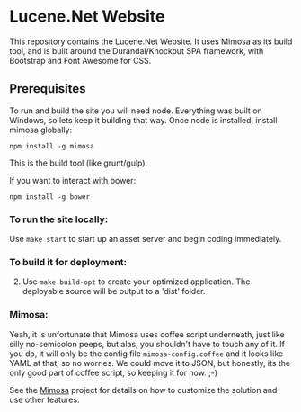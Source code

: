 Lucene.Net Website
========================

This repository contains the Lucene.Net Website. It uses Mimosa as its build tool, and is built around the Durandal/Knockout
SPA framework, with Bootstrap and Font Awesome for CSS.

## Prerequisites
To run and build the site you will need node. Everything was built on Windows, so lets keep it building that way.
Once node is installed, install mimosa globally:

    npm install -g mimosa

This is the build tool (like grunt/gulp).

If you want to interact with bower:

    npm install -g bower



### To run the site locally:
Use `make start` to start up an asset server and begin coding immediately.

### To build it for deployment:
2. Use `make build-opt` to create your optimized application. The deployable source will be output to a 'dist' folder.


### Mimosa:

Yeah, it is unfortunate that Mimosa uses coffee script underneath, just like silly no-semicolon peeps, but alas, you
shouldn't have to touch any of it. If you do, it will only be the config file `mimosa-config.coffee` and it looks like
YAML at that, so no worries. We could move it to JSON, but honestly, its the only good part of coffee script, so
keeping it for now. ;-)

See the [Mimosa](http://mimosajs.com/) project for details on how to customize the solution and use other features.


